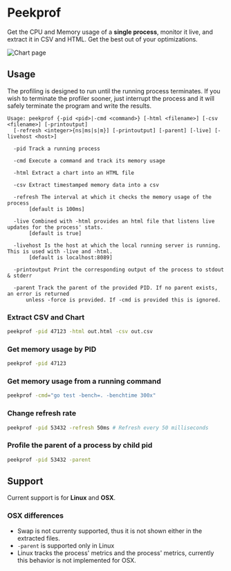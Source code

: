 # Peekprof

Get the CPU and Memory usage of a **single process**, monitor it live, and extract it in CSV and HTML. Get the best out of your optimizations.

![Chart page](https://user-images.githubusercontent.com/9019120/134160444-e0db5160-14a5-460f-8d39-2737e246482d.png)

## Usage

The profiling is designed to run until the running process terminates. If you wish to terminate the profiler sooner, just interrupt the process and it will safely terminate the program and write the results.

```nosyntax
Usage: peekprof {-pid <pid>|-cmd <command>} [-html <filename>] [-csv <filename>] [-printoutput]
  [-refresh <integer>{ns|ms|s|m}] [-printoutput] [-parent] [-live] [-livehost <host>]

  -pid Track a running process

  -cmd Execute a command and track its memory usage

  -html Extract a chart into an HTML file

  -csv Extract timestamped memory data into a csv

  -refresh The interval at which it checks the memory usage of the process
       [default is 100ms]
  
  -live Combined with -html provides an html file that listens live updates for the process' stats.
       [default is true]

  -livehost Is the host at which the local running server is running. This is used with -live and -html.
       [default is localhost:8089]

  -printoutput Print the corresponding output of the process to stdout & stderr
  
  -parent Track the parent of the provided PID. If no parent exists, an error is returned
      unless -force is provided. If -cmd is provided this is ignored.
```

### Extract CSV and Chart

```sh
peekprof -pid 47123 -html out.html -csv out.csv
```

### Get memory usage by PID

```sh
peekprof -pid 47123
```

### Get memory usage from a running command

```sh
peekprof -cmd="go test -bench=. -benchtime 300x"
```

### Change refresh rate

```sh
peekprof -pid 53432 -refresh 50ms # Refresh every 50 milliseconds
```

### Profile the parent of a process by child pid

```sh
peekprof -pid 53432 -parent
```

## Support

Current support is for **Linux** and **OSX**.

### OSX differences

- Swap is not currenty supported, thus it is not shown either in the extracted files.
- `-parent` is supported only in Linux
- Linux tracks the process' metrics and the process' metrics, currently this behavior is not implemented for OSX.
